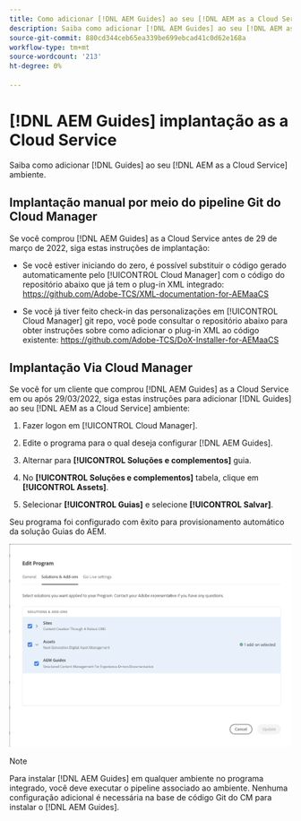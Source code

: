```yaml
---
title: Como adicionar [!DNL AEM Guides] ao seu [!DNL AEM as a Cloud Service] ambiente
description: Saiba como adicionar [!DNL AEM Guides] ao seu [!DNL AEM as a Cloud Service] ambiente
source-git-commit: 880cd344ceb65ea339be699ebcad41c0d62e168a
workflow-type: tm+mt
source-wordcount: '213'
ht-degree: 0%

---
```


# [!DNL AEM Guides] implantação as a Cloud Service

Saiba como adicionar [!DNL Guides] ao seu [!DNL AEM as a Cloud Service] ambiente.

## Implantação manual por meio do pipeline Git do Cloud Manager

Se você comprou [!DNL AEM Guides] as a Cloud Service antes de 29 de março de 2022, siga estas instruções de implantação:

* Se você estiver iniciando do zero, é possível substituir o código gerado automaticamente pelo [!UICONTROL Cloud Manager] com o código do repositório abaixo que já tem o plug-in XML integrado: https://github.com/Adobe-TCS/XML-documentation-for-AEMaaCS

* Se você já tiver feito check-in das personalizações em [!UICONTROL Cloud Manager] git repo, você pode consultar o repositório abaixo para obter instruções sobre como adicionar o plug-in XML ao código existente: https://github.com/Adobe-TCS/DoX-Installer-for-AEMaaCS

## Implantação Via Cloud Manager

Se você for um cliente que comprou [!DNL AEM Guides] as a Cloud Service em ou após 29/03/2022, siga estas instruções para adicionar [!DNL Guides] ao seu [!DNL AEM as a Cloud Service] ambiente:

1. Fazer logon em [!UICONTROL Cloud Manager].

1. Edite o programa para o qual deseja configurar [!DNL AEM Guides].

1. Alternar para **[!UICONTROL Soluções e complementos]** guia.

1. No **[!UICONTROL Soluções e complementos]** tabela, clique em **[!UICONTROL Assets]**.

1. Selecionar **[!UICONTROL Guias]** e selecione **[!UICONTROL Salvar]**.

Seu programa foi configurado com êxito para provisionamento automático da solução Guias do AEM.

![Configuração da solução AEM Guides](assets/addon-configuration.png)

>[!NOTE]
>
>Para instalar [!DNL AEM Guides] em qualquer ambiente no programa integrado, você deve executar o pipeline associado ao ambiente. Nenhuma configuração adicional é necessária na base de código Git do CM para instalar o [!DNL AEM Guides].
